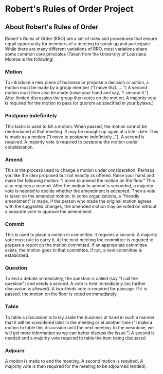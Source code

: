 # Robert's Rules of Order Project

## About Robert's Rules of Order

Robert's Rules of Order (RRO) are a set of rules and procedures that ensure equal opportunity for members of a meeting to speak up and participate. While there are many different variations of RRO, most variations share some common core principles (Taken from the University of Louisiana Monroe is the following)

### Motion
To introduce a new piece of business or propose a decision or action, a motion must be made by a group member ("I move that......") A second motion must then also be made (raise your hand and say, "I second it.") After limited discussion the group then votes on the motion. A majority vote is required for the motion to pass (or quorum as specified in your bylaws.)

### Postpone Indefinitely
This tactic is used to kill a motion. When passed, the motion cannot be reintroduced at that meeting. It may be brought up again at a later date. This is made as a motion ("I move to postpone indefinitely..."). A second is required. A majority vote is required to postpone the motion under consideration.

### Amend
This is the process used to change a motion under consideration. Perhaps you like the idea proposed but not exactly as offered. Raise your hand and make the following motion: "I move to amend the motion on the floor." This also requires a second. After the motion to amend is seconded, a majority vote is needed to decide whether the amendment is accepted. Then a vote is taken on the amended motion. In some organizations, a "friendly amendment" is made. If the person who made the original motion agrees with the suggested changes, the amended motion may be voted on without a separate vote to approve the amendment.

### Commit
This is used to place a motion in committee. It requires a second. A majority vote must rule to carry it. At the next meeting the committee is required to prepare a report on the motion committed. If an appropriate committee exists, the motion goes to that committee. If not, a new committee is established.

### Question
To end a debate immediately, the question is called (say "I call the question") and needs a second. A vote is held immediately (no further discussion is allowed). A two-thirds vote is required for passage. If it is passed, the motion on the floor is voted on immediately.

### Table
To table a discussion is to lay aside the business at hand in such a manner that it will be considered later in the meeting or at another time ("I make a motion to table this discussion until the next meeting. In the meantime, we will get more information so we can better discuss the issue.") A second is needed and a majority vote required to table the item being discussed

### Adjourn
A motion is made to end the meeting. A second motion is required. A majority vote is then required for the meeting to be adjourned (ended).
